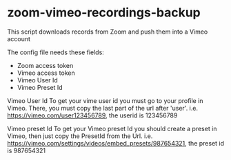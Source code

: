 # zoom-vimeo-recordings-backup
This script downloads records from Zoom and push them into a Vimeo account

The config file needs these fields:
* Zoom access token
* Vimeo access token
* Vimeo User Id
* Vimeo Preset Id

Vimeo User Id
To get your vime user id you must go to your profile in Vimeo. There, you must copy the last part of the url after 'user'. i.e. https://vimeo.com/user123456789, the userid is 123456789

Vimeo preset Id
To get your Vimeo preset Id you should create a preset in Vimeo, then just copy the PresetId from the Url. i.e. https://vimeo.com/settings/videos/embed_presets/987654321, the preset id is 987654321
